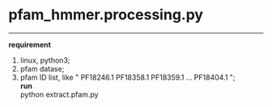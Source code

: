 # pfam_hmmer.processing.py  
-----------------------------------------------
**requirement**  
1. linux, python3;  
2. pfam datase;  
3. pfam ID list, like " PF18246.1 PF18358.1 PF18359.1 ... PF18404.1 ";  
**run**  
python extract.pfam.py  
